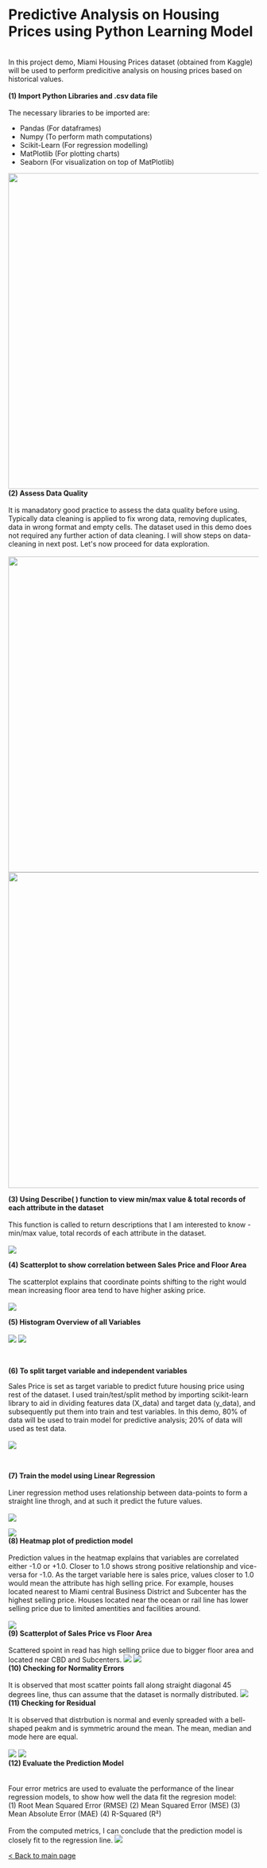 # Predictive Analysis on Housing Prices using Python Learning Model
<br>
In this project demo, Miami Housing Prices dataset (obtained from Kaggle) will be used to perform predicitive analysis on housing prices based on historical values. 
<br> <br>
<b>(1) Import Python Libraries and .csv data file<br><br> </b>
The necessary libraries to be imported are: <br> 

- Pandas  (For dataframes)<br>
- Numpy (To perform math computations)<br> 
- Scikit-Learn (For regression modelling)<br>
- MatPlotlib (For plotting charts)<br>
- Seaborn (For visualization on top of MatPlotlib) <br>
<img src="https://github.com/hueeylow/python/blob/main/01_Import_Lib_CSV.gif" width="635">
<br>
<b> (2) Assess Data Quality </b><br>  <br>
  It is manadatory good practice to assess the data quality before using. Typically data cleaning is applied to fix wrong data, removing duplicates, data in wrong format and empty cells. The dataset used in this demo does not required any further action of data cleaning. I will show steps on data-cleaning in next post. Let's now proceed for data exploration. <br><br>
<img src="https://github.com/hueeylow/python/blob/main/02_CheckNull.gif" width="635">
<img src="https://github.com/hueeylow/python/blob/main/03_CheckMissingValue.gif" width="635">

<b> (3) Using Describe( ) function to view min/max value & total records of each attribute in the dataset</b><br> <br> 
This function is called to return descriptions that I am interested to know - min/max value, total records of each attribute in the dataset.<br><br>
<img src="https://github.com/hueeylow/python/blob/main/04_CheckMissingValue.gif">
<br>

<b> (4) Scatterplot to show correlation between Sales Price and Floor Area</b><br>  <br>
The scatterplot explains that coordinate points shifting to the right would mean increasing floor area tend to have higher asking price.<br><br>
<img src="https://github.com/hueeylow/python/blob/main/05_TotalLvgArea_SalesPrice.gif">
<br>

<b> (5) Histogram Overview of all Variables </b><br>  <br>
<img src="https://github.com/hueeylow/python/blob/main/06_Histogram1.gif">
<img src="https://github.com/hueeylow/python/blob/main/06_Histogram2.gif">

<br>

<b> (6) To split target variable and independent variables </b><br> 

Sales Price is set as target variable to predict future housing price using rest of the dataset. I used train/test/split method by importing scikit-learn library to aid in dividing features data (X_data) and target data (y_data), and subsequently put them into train and test variables. In this demo, 80% of data will be used to train model for predictive analysis; 20% of data will used as test data.<br> <br> 
<img src="https://github.com/hueeylow/python/blob/main/07_Split_Data.gif" width>

<br>

<b> (7) Train the model using Linear Regression </b><br>  <br>
Liner regression method uses relationship between data-points to form a straight line throgh, and at such it predict the future values.
<br><br>
<img src="https://github.com/hueeylow/python/blob/main/08_LinearRegression.gif">

<img src="https://github.com/hueeylow/python/blob/main/09_PredictionModel_Output.gif ">
<br>
<b> (8) Heatmap plot of prediction model </b><br>  <br>
Prediction values in the heatmap explains that variables are correlated either -1.0 or +1.0. Closer to 1.0 shows strong positive relationship and vice-versa for -1.0. As the target variable here is sales price, values closer to 1.0 would mean the attribute has high selling price. For example, houses located nearest to Miami central Business District and Subcenter has the highest selling price. Houses located near the ocean or rail line has lower selling price due to limited amentities and facilities around.<br>
<br>
<img src="https://github.com/hueeylow/python/blob/main/10_Heatmap_PredictionModel.gif">
<br>
<b> (9) Scatterplot of Sales Price vs Floor Area </b><br>  <br>
Scattered spoint in read has high selling priice due to bigger floor area and located near CBD and Subcenters.
<img src="https://github.com/hueeylow/python/blob/main/11_Scatterplot_Sales_Prc.gif">
<img src="https://github.com/hueeylow/python/blob/main/12_Scatterplot_Sales_Prc_Map.gif">

<br>
<b> (10) Checking for Normality Errors </b><br>  <br>
It is observed that most scatter points fall along straight diagonal 45 degrees line, thus can assume that the dataset is normally distributed.
<img src="https://github.com/hueeylow/python/blob/main/13_Checking_Normality_Errors.gif">

<br>
<b> (11) Checking for Residual </b><br> 
<br>
It is observed that distrbution is normal and evenly spreaded with a bell-shaped peakm and is symmetric around the mean. The mean, median and mode here are equal.<br><br>
<img src="https://github.com/hueeylow/python/blob/main/14_Checking_Residual_1.gif">

<img src="https://github.com/hueeylow/python/blob/main/14_Checking_Residual_2.gif">

<br>
<b> (12) Evaluate the Prediction Model </b><br>  <br>
<br>
Four error metrics are used to evaluate the performance of the linear regression models, to show how well the data fit the regresion model: <br>
(1) Root Mean Squared Error (RMSE)
(2) Mean Squared Error (MSE)
(3) Mean Absolute Error (MAE)
(4) R-Squared (R²)
<br>
<br>
From the computed metrics, I can conclude that the prediction model is closely fit to the regression line.
<img src="https://github.com/hueeylow/python/blob/main/15_Check_Alogrithm.gif">
<br>

<a href="https://github.com/hueeylow"> < Back to main page </a>
